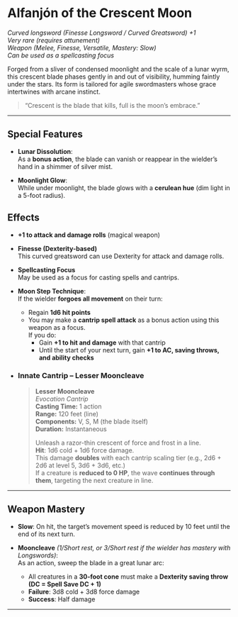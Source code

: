 # Alfanjón of the Crescent Moon

_Curved longsword (Finesse Longsword / Curved Greatsword) +1_  
_Very rare (requires attunement)_  
_Weapon (Melee, Finesse, Versatile, Mastery: Slow)_  
_Can be used as a spellcasting focus_

Forged from a sliver of condensed moonlight and the scale of a lunar wyrm, this crescent blade phases gently in and out of visibility, humming faintly under the stars. Its form is tailored for agile swordmasters whose grace intertwines with arcane instinct.

> “Crescent is the blade that kills, full is the moon’s embrace.”

---

## Special Features

- **Lunar Dissolution**:  
  As a **bonus action**, the blade can vanish or reappear in the wielder’s hand in a shimmer of silver mist.

- **Moonlight Glow**:  
  While under moonlight, the blade glows with a **cerulean hue** (dim light in a 5-foot radius).

## Effects

- **+1 to attack and damage rolls** (magical weapon)

- **Finesse (Dexterity-based)**  
  This curved greatsword can use Dexterity for attack and damage rolls.

- **Spellcasting Focus**  
  May be used as a focus for casting spells and cantrips.

- **Moon Step Technique**:  
  If the wielder **forgoes all movement** on their turn:

  - Regain **1d6 hit points**
  - You may make a **cantrip spell attack** as a bonus action using this weapon as a focus.  
    If you do:
    - Gain **+1 to hit and damage** with that cantrip
    - Until the start of your next turn, gain **+1 to AC, saving throws, and ability checks**

- ### Innate Cantrip – Lesser Mooncleave

  > **Lesser Mooncleave**  
  > _Evocation Cantrip_  
  > **Casting Time:** 1 action  
  > **Range:** 120 feet (line)  
  > **Components:** V, S, M (the blade itself)  
  > **Duration:** Instantaneous
  >
  > Unleash a razor-thin crescent of force and frost in a line.  
  > **Hit**: 1d6 cold + 1d6 force damage.  
  > This damage **doubles** with each cantrip scaling tier (e.g., 2d6 + 2d6 at level 5, 3d6 + 3d6, etc.)  
  > If a creature is **reduced to 0 HP**, the wave **continues through them**, targeting the next creature in line.

---

## Weapon Mastery

- **Slow**: On hit, the target’s movement speed is reduced by 10 feet until the end of its next turn.

- **Mooncleave** _(1/Short rest, or 3/Short rest if the wielder has mastery with Longswords)_:  
  As an action, sweep the blade in a great lunar arc:
  - All creatures in a **30-foot cone** must make a **Dexterity saving throw (DC = Spell Save DC + 1)**
  - **Failure**: 3d8 cold + 3d8 force damage
  - **Success**: Half damage

---
